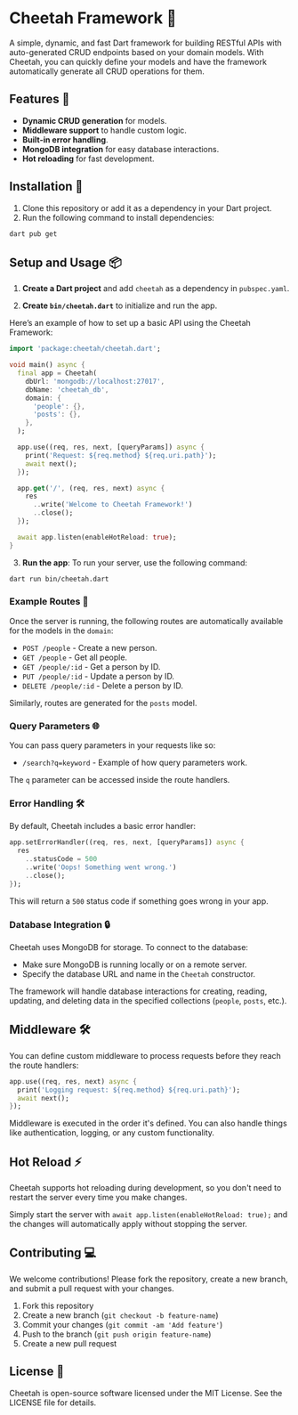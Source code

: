 # Cheetah Framework 🐆

A simple, dynamic, and fast Dart framework for building RESTful APIs with auto-generated CRUD endpoints based on your domain models. With Cheetah, you can quickly define your models and have the framework automatically generate all CRUD operations for them.

## Features 🚀

- **Dynamic CRUD generation** for models.
- **Middleware support** to handle custom logic.
- **Built-in error handling**.
- **MongoDB integration** for easy database interactions.
- **Hot reloading** for fast development.

## Installation 🔧

1. Clone this repository or add it as a dependency in your Dart project.
2. Run the following command to install dependencies:

```bash
dart pub get
```

## Setup and Usage 📦

1. **Create a Dart project** and add `cheetah` as a dependency in `pubspec.yaml`.

2. **Create `bin/cheetah.dart`** to initialize and run the app.

Here’s an example of how to set up a basic API using the Cheetah Framework:

```dart
import 'package:cheetah/cheetah.dart';

void main() async {
  final app = Cheetah(
    dbUrl: 'mongodb://localhost:27017',
    dbName: 'cheetah_db',
    domain: {
      'people': {},
      'posts': {},
    },
  );

  app.use((req, res, next, [queryParams]) async {
    print('Request: ${req.method} ${req.uri.path}');
    await next();
  });

  app.get('/', (req, res, next) async {
    res
      ..write('Welcome to Cheetah Framework!')
      ..close();
  });

  await app.listen(enableHotReload: true);
}
```

3. **Run the app**:
   To run your server, use the following command:

```bash
dart run bin/cheetah.dart
```

### Example Routes 🚀

Once the server is running, the following routes are automatically available for the models in the `domain`:

- `POST /people` - Create a new person.
- `GET /people` - Get all people.
- `GET /people/:id` - Get a person by ID.
- `PUT /people/:id` - Update a person by ID.
- `DELETE /people/:id` - Delete a person by ID.

Similarly, routes are generated for the `posts` model.

### Query Parameters 🌐

You can pass query parameters in your requests like so:

- `/search?q=keyword` - Example of how query parameters work.
  
The `q` parameter can be accessed inside the route handlers.

### Error Handling 🛠

By default, Cheetah includes a basic error handler:

```dart
app.setErrorHandler((req, res, next, [queryParams]) async {
  res
    ..statusCode = 500
    ..write('Oops! Something went wrong.')
    ..close();
});
```

This will return a `500` status code if something goes wrong in your app.

### Database Integration 🔒

Cheetah uses MongoDB for storage. To connect to the database:

- Make sure MongoDB is running locally or on a remote server.
- Specify the database URL and name in the `Cheetah` constructor.

The framework will handle database interactions for creating, reading, updating, and deleting data in the specified collections (`people`, `posts`, etc.).

## Middleware 🛠

You can define custom middleware to process requests before they reach the route handlers:

```dart
app.use((req, res, next) async {
  print('Logging request: ${req.method} ${req.uri.path}');
  await next();
});
```

Middleware is executed in the order it's defined. You can also handle things like authentication, logging, or any custom functionality.

## Hot Reload ⚡️

Cheetah supports hot reloading during development, so you don't need to restart the server every time you make changes.

Simply start the server with `await app.listen(enableHotReload: true);` and the changes will automatically apply without stopping the server.

## Contributing 💻

We welcome contributions! Please fork the repository, create a new branch, and submit a pull request with your changes.

1. Fork this repository
2. Create a new branch (`git checkout -b feature-name`)
3. Commit your changes (`git commit -am 'Add feature'`)
4. Push to the branch (`git push origin feature-name`)
5. Create a new pull request

## License 📝

Cheetah is open-source software licensed under the MIT License. See the LICENSE file for details.
